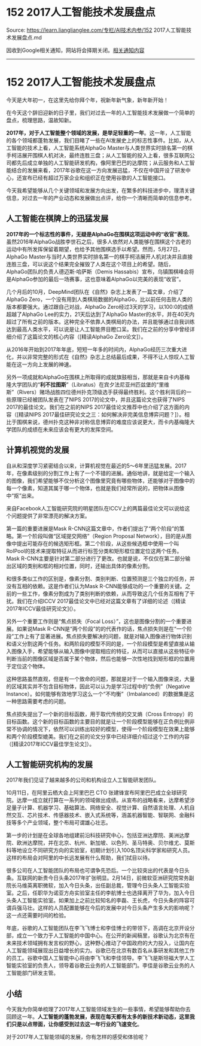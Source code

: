# 152 2017人工智能技术发展盘点 

Source: https://learn.lianglianglee.com/专栏/AI技术内参/152 2017人工智能技术发展盘点.md

因收到Google相关通知，网站将会择期关闭。[相关通知内容](https://lumendatabase.org/notices/44265620)

---

# 152 2017人工智能技术发展盘点

今天是大年初一，在这里先给你拜个年，祝新年新气象，新年新开始！

在今天这个辞旧迎新的日子里，我们对过去一年的人工智能技术发展做一个简单的盘点，梳理思路，温故知新。

**2017年，对于人工智能整个领域的发展，是举足轻重的一年**。这一年，人工智能的各个领域都蓬勃发展，我们目睹了一些在AI发展史上的标志性事件。比如，从人工智能的技术上看，人工智能系统AlphaGo Master与人类世界实时排名第一的棋手柯洁展开围棋人机对决，最终连胜三盘；从人工智能的投入上看，很多互联网公司都先后成立单独的人工智能研发机构，像阿里巴巴的达摩院；从云服务和人工智能结合的发展来看，2017年谷歌在这一方向发展迅猛，不仅在中国开设了研发中心，还宣布已经有超过万家企业和组织正在使用谷歌的人工智能接口。

今天我希望能够从几个关键领域和发展方向出发，在繁多的科技进步中，理清关键信息，对过去一年的产业动态和发展做出点评，给你一个清晰而简单的信息参考。

## 人工智能在棋牌上的迅猛发展

**2017年的一个标志性的事件，无疑是AlphaGo在围棋这项运动中的“收官”表现**。虽然2016年AlphaGo战胜李世石之后，很多人依然对人类能够在围棋这个古老的运动中有所发挥保留着期望，也给予其他围棋选手以希望。然而，5月27日，AlphaGo Master与当时人类世界实时排名第一的棋手柯洁展开人机对决并且直接连胜三盘，可以说这个结果完全摧毁了人类在这个项目上的希望。随后，AlphaGo团队的负责人德迈斯⋅哈萨斯（Demis Hassabis）宣布，乌镇围棋峰会将是AlphaGo参加的最后一场赛事，这也意味着AlphaGo以完美的表现“收官”。

几个月后的10月，DeepMind团队在《自然》杂志上发表了一篇文章，介绍了AlphaGo Zero，一个没有用到人类棋局数据的AlphaGo，比以前任何击败人类的版本都要强大。通过跟自己对战，AlphaGo Zero经过3天的学习，以100:0的成绩超越了AlphaGo Lee的实力，21天后达到了AlphaGo Master的水平，并在40天内超过了所有之前的版本。这种完全不依靠人类棋局的办法，并且能够通过自我训练达到最高人类水平，可以说是让人工智能界目瞪口呆。我们在之前的分享中曾经详细介绍了这篇论文的核心内容（[精读AlphaGo Zero论文]）。

从2016年开始到2017年年底，短短一年多的时间内，AlphaGo经历三次重大进化，并以非常完整的形式在《自然》杂志上总结最后成果，不得不让人惊叹人工智能在这一方向上发展的神速。

另外一项成就和AlphaGo在围棋上所取得的成就旗鼓相当，那就是来自卡内基梅隆大学团队的“**利不拉图斯**”（Libratus）在宾夕法尼亚州匹兹堡的“里维斯”（Rivers）赌场战胜四位德州扑克顶级选手获得最终胜利。这个胜利背后的一些原理已经被团队发表在了NIPS 2017的论文中，并且这篇论文也获得了NIPS 2017的最佳论文。我们在之前的NIPS 2017最佳论文推荐中也介绍了这方面的内容（[精读NIPS 2017最佳研究论文之三：如何解决非完美信息博弈问题？]）。相比于围棋来说，德州扑克这种非对称信息博弈的难度应该说更大，而卡内基梅隆大学团队的成绩在未来应该会有更大的发挥空间。

## 计算机视觉的发展

自从和深度学习紧密结合以来，计算机视觉在最近的5～6年里迅猛发展。2017年，在像素级别的分割工作上有了一个不错的进展。通俗地讲，就是给定一个输入的图像，我们希望能够不仅分析这个图像里究竟有哪些物体，还能够对于图像中的每一个像素，知道其属于哪一个物体，也就是我们经常所说的，把物体从图像中“抠”出来。

来自Facebook人工智能研究院的明星团队在ICCV上的两篇最佳论文可以说给这个问题提供了非常漂亮的解决方案。

第一篇的重要进展是Mask R-CNN这篇文章中，作者们提出了“两个阶段”的策略。第一个阶段叫做“区域提交网络”（Region Proposal Network），目的是从图像中提出可能存在的候选矩形框。第二个阶段，从这些候选框中使用一个叫RoIPool的技术来提取特征从而进行标签分类和矩形框位置定位这两个任务。Mask R-CNN主要是针对第二部分进行了更改。也就是说，不仅仅在第二部分输出区域的类别和框的相对位置，同时，还输出具体的像素分割。

和很多类似工作的区别是，像素分割、类别判断、位置预测是三个独立的任务，并没有互相的依赖。这是作者们认为Mask R-CNN能够成功的一个重要的关键。之前的一些工作，像素分割成为了类别判断的依赖，从而导致这几个任务互相有了干扰。我们在介绍ICCV 2017最佳论文中已经对这篇文章有了详细的论述（[精读2017年ICCV最佳研究论文](）。

另外一个重要工作则是“焦点损失（Focal Loss）”，这也是图像分割的一个重要进展。如果说Mask R-CNN是“两个阶段”的的代表作的话，焦点损失则是在“一个阶段”工作上有了显著进展。焦点损失要解决的问题，就是对输入图像进行物体识别和语义分割这两个任务。和两阶段的模型不同的是，一个阶段模型是希望直接从输入图像入手，希望能够从输入图像中提取相应的特征，从而可以直接从这些特征中判断当前的图像区域是否属于某个物体，然后也能够一次性地找到矩形框的位置用于定位这个物体。

这种思路虽然直观，但是有一个致命的问题，那就是对于一个输入图像来说，大量的区域其实并不包含目标物体，因此可以认为是学习过程中的“负例”（Negative Instance）。如何能够有效地学习这么一个“不均衡”（Imbalanced）的数据集是这一种思路需要考虑的问题。

焦点损失提出了一个新的目标函数，用于取代传统的交叉熵（Cross Entropy）的目标函数。这个新的目标函数的主要目的就是让一个阶段模型能够在正负例比例非常不协调的情况下，依然可以训练出较好的模型，使得一个阶段模型在效果上能够和两个阶段模型媲美。我们在之前的论文分享中已经详细介绍过这个工作的内容（[精读2017年ICCV最佳学生论文]）。

## 人工智能研究机构的发展

2017年我们见证了越来越多的公司和机构设立人工智能研发团队。

10月11日，在阿里云栖大会上阿里巴巴 CTO 张建锋宣布阿里巴巴成立全球研究院。达摩一成立就打算在一系列的领域做出成绩。从宣布的战略看来，达摩希望涉足量子计算、机器学习、基础算法、网络安全、视觉计算、自然语言处理、人机自然交互、芯片技术、传感器技术、嵌入式系统等，涵盖机器智能、智联网、金融科技等多个产业领域，整个布局可谓雄心壮志。

第一步的计划是在全球各地组建前沿科技研究中心，包括亚洲达摩院、美洲达摩院、欧洲达摩院，并在北京、杭州、新加坡、以色列、圣马特奥、贝尔维尤、莫斯科等地设立不同研究方向的实验室，初期计划引入100名顶尖科学家和研究人员。这样的布局会对阿里的中长远发展有什么帮助，我们拭目以待。

很多公司在人工智能团队的布局也可谓争先恐后。一个比较突出的代表是今日头条。互联网的新贵今日头条2017年扩张明显。2月14日，前微软亚洲研究院常务副院长马维英离职微软，加入今日头条，出任副总裁，管理今日头条人工智能实验室。之后，任职华为诺亚方舟实验室主任的李航博士也选择离开了华为，加入今日头条人工智能实验室。如果加上之前比较知名的李磊、王长虎，今日头条的阵容可谓兵强马壮。这样的人员配置能够在今后的发展中对今日头条产生多大的影响呢？这一点还需要时间的检验。

年底，谷歌的人工智能团队在李飞飞博士和李佳博士的带领下，高调在北京开设分部，成立一个致力于人工智能的中国中心。在公开的新闻稿里，谷歌认为北京有在未来技术领域拥有发言权的野心，这种野心推动了中国政府的大力投入，让国内在人工智能领域展现出日益增长的实力。谷歌已在北京有数百名从事研发和其他工作的员工。谷歌中国人工智能中心将由李飞飞和李佳领导。李飞飞是斯坦福大学人工智能实验室的负责人，领导着谷歌云业务的人工智能部门。李佳是谷歌云业务的人工智能部门研发主管。

## 小结

今天我为你简单梳理了2017年人工智能领域发生的一些事情，希望能够帮助你去回顾这一年。**人工智能的蓬勃发展，表现在每天都有太多的新技术新动态，这里我们只是以点带面，让你感受到过去这一年行业的飞速变化**。

对于2017年人工智能领域的发展，你有怎样的感受和体验呢？